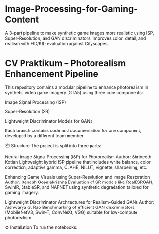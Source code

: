 # Image-Processing-for-Gaming-Content
A 3-part pipeline to make synthetic game images more realistic using ISP, Super-Resolution, and GAN discriminators. Improves color, detail, and realism with FID/KID evaluation against Cityscapes.

# CV Praktikum – Photorealism Enhancement Pipeline
This repository contains a modular pipeline to enhance photorealism in synthetic video game imagery (GTA5) using three core components:

Image Signal Processing (ISP)

Super-Resolution (SR)

Lightweight Discriminator Models for GANs

Each branch contains code and documentation for one component, developed by a different team member.

📦 Structure
The project is split into three parts:

Neural Image Signal Processing (ISP) for Photorealism
Author: Shrineeth Kotian
Lightweight hybrid ISP pipeline that includes white balance, color correction, adaptive gamma, CLAHE, NILUT, vignette, sharpening, etc.

Enhancing Game Visuals using Super-Resolution and Image Restoration
Author: Ganesh Gopalakrishna 
Evaluation of SR models like RealESRGAN, SwinIR, StableSR, and NAFNET using synthetic degradation tailored for gaming imagery.

Lightweight Discriminator Architectures for Realism-Guided GANs
Author: Aishwarya G. Rao 
Benchmarking of efficient GAN discriminators (MobileNetV3, Swin-T, ConvNeXt, VGG) suitable for low-compute photorealism.

⚙️ Installation
To run the notebooks:
